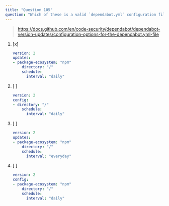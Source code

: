 ```yaml
---
title: "Question 105"
question: "Which of these is a valid `dependabot.yml` configuration file?"
---
```



> https://docs.github.com/en/code-security/dependabot/dependabot-version-updates/configuration-options-for-the-dependabot.yml-file
1. [x] 
    ```yaml 
    version: 2
    updates:
    - package-ecosystem: "npm"
        directory: "/"
        schedule:
          interval: "daily"
    ```
1. [ ] 
    ```yaml 
    version: 2
    config:
    - directory: "/"
        schedule:
          interval: "daily"
    ```
1. [ ] 
    ```yaml 
    version: 2
    updates:
    - package-ecosystem: "npm"
        directory: "/"
        schedule:
          interval: "everyday"
    ```
1. [ ] 
    ```yaml 
    version: 2
    config:
    - package-ecosystem: "npm"
        directory: "/"
        schedule:
          interval: "daily"
    ```
